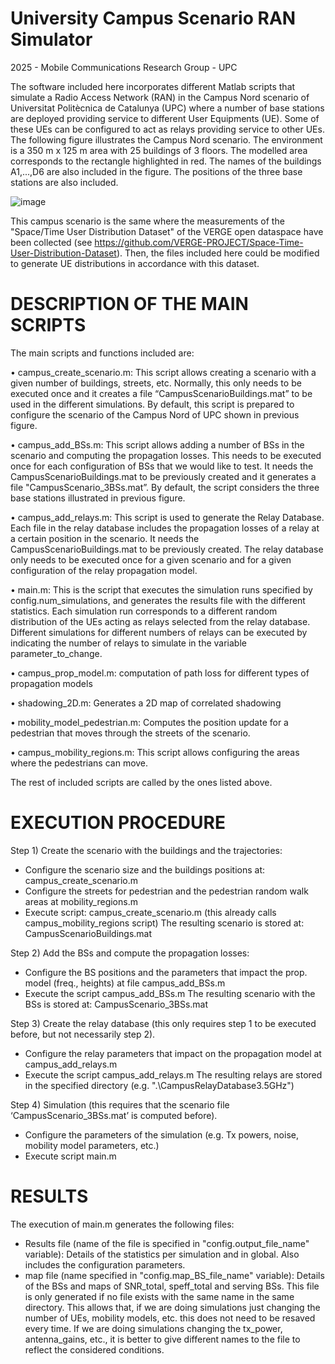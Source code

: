 # University Campus Scenario RAN Simulator
2025 - Mobile Communications Research Group - UPC

The software included here incorporates different Matlab scripts that simulate a Radio Access Network (RAN) in the Campus Nord scenario of Universitat Politècnica de Catalunya (UPC) where a number of base stations are deployed providing service to different User Equipments (UE). Some of these UEs can be configured to act as relays providing service to other UEs. 
The following figure illustrates the Campus Nord scenario. The environment is a 350 m x 125 m area with 25 buildings of 3 floors. The modelled area corresponds to the rectangle highlighted in red. The names of the buildings A1,...,D6 are also included in the figure. The positions of the three base stations are also included.
 
![image](https://github.com/user-attachments/assets/287a624c-8f7c-4b19-aac1-fb1a4597d8d7)

This campus scenario is the same where the measurements of the "Space/Time User Distribution Dataset" of the VERGE open dataspace have been collected (see https://github.com/VERGE-PROJECT/Space-Time-User-Distribution-Dataset). Then, the files included here could be modified to generate UE distributions in accordance with this dataset.

# DESCRIPTION OF THE MAIN SCRIPTS
The main scripts and functions included are:

•	campus_create_scenario.m: This script allows creating a scenario with a given number of buildings, streets, etc. Normally, this only needs to be executed once and it creates a file “CampusScenarioBuildings.mat” to be used in the different simulations. By default, this script is prepared to configure the scenario of the Campus Nord of UPC shown in previous figure.

•	campus_add_BSs.m: This script allows adding a number of BSs in the scenario and computing the propagation losses. This needs to be executed once for each configuration of BSs that we would like to test. It needs the CampusScenarioBuildings.mat to be previously created and it generates a file "CampusScenario_3BSs.mat”. By default, the script considers the three base stations illustrated in previous figure.

•	campus_add_relays.m: This script is used to generate the Relay Database. Each file in the relay database includes the propagation losses of a relay at a certain position in the scenario. It needs the CampusScenarioBuildings.mat to be previously created. The relay database only needs to be executed once for a given scenario and for a given configuration of the relay propagation model.

•	main.m: This is the script that executes the simulation runs specified by config.num_simulations, and generates the results file with the different statistics. Each simulation run corresponds to a different random distribution of the UEs acting as relays selected from the relay database. Different simulations for different numbers of relays can be executed by indicating the number of relays to simulate in the variable parameter_to_change.

•	campus_prop_model.m: computation of path loss for different types of propagation models

•	shadowing_2D.m: Generates a 2D map of correlated shadowing

•	mobility_model_pedestrian.m: Computes the position update for a pedestrian that moves through the streets of the scenario.

•	campus_mobility_regions.m: This script allows configuring the areas where the pedestrians can move.

The rest of included scripts are called by the ones listed above.

# EXECUTION PROCEDURE

Step 1) Create the scenario with the buildings and the trajectories:

- Configure the scenario size and the buildings positions at: campus_create_scenario.m
- Configure the streets for pedestrian and the pedestrian random walk areas at mobility_regions.m
- Execute script:  campus_create_scenario.m   (this already calls campus_mobility_regions script)
The resulting scenario is stored at:   CampusScenarioBuildings.mat

Step 2) Add the BSs and compute the propagation losses:
- Configure the BS positions and the parameters that impact the prop. model (freq., heights) at file campus_add_BSs.m
- Execute the script campus_add_BSs.m
The resulting scenario with the BSs is stored at: CampusScenario_3BSs.mat

Step 3) Create the relay database (this only requires step 1 to be executed before, but not necessarily step 2).
- Configure the relay parameters that impact on the propagation model at campus_add_relays.m
- Execute the script campus_add_relays.m
The resulting relays are stored in the specified directory (e.g.  ".\CampusRelayDatabase3.5GHz\")

Step 4) Simulation (this requires that the scenario file ‘CampusScenario_3BSs.mat’ is computed before).
- Configure the parameters of the simulation (e.g. Tx powers, noise, mobility model parameters, etc.)
- Execute script main.m 

# RESULTS
The execution of main.m generates the following files:

- Results file (name of the file is specified in "config.output_file_name" variable): Details of the statistics per simulation and in global. Also includes the configuration parameters. 
- map file (name specified in "config.map_BS_file_name" variable): Details of the BSs and maps of SNR_total, speff_total and serving BSs. This file is only generated if no file exists with the same name in the same directory. This allows that, if we are doing simulations just changing the number of UEs, mobility models, etc. this does not need to be resaved every time. If we are doing simulations changing the tx_power, antenna_gains, etc., it is better to give different names to the file to reflect the considered conditions.
